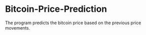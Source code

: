 # Bitcoin-Price-Prediction
The program predicts the bitcoin price based on the previous price movements.
